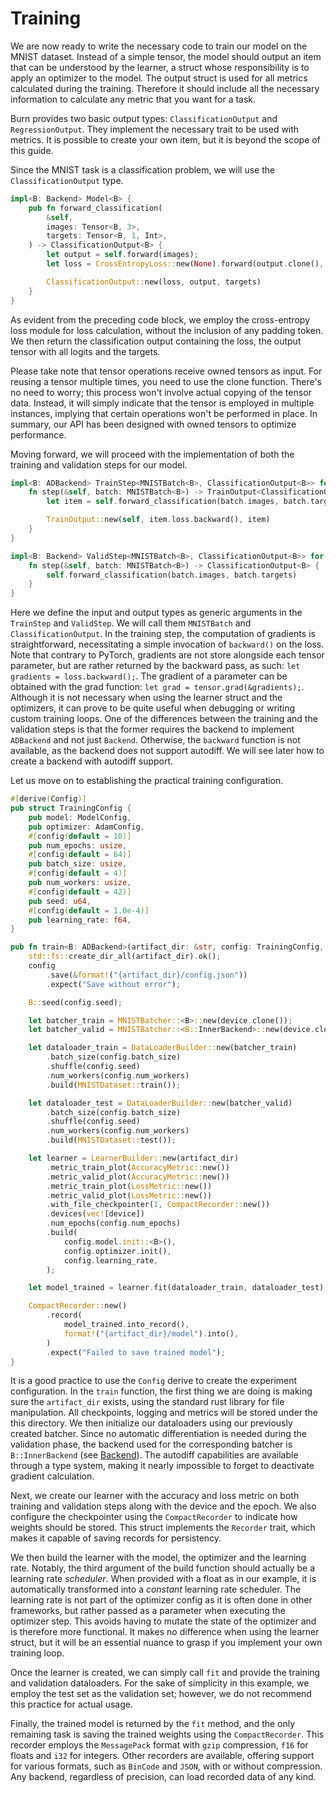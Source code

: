# Training

We are now ready to write the necessary code to train our model on the MNIST dataset.
Instead of a simple tensor, the model should output an item that can be understood by the learner, a struct whose responsibility is to apply an optimizer to the model.
The output struct is used for all metrics calculated during the training.
Therefore it should include all the necessary information to calculate any metric that you want for a task.

Burn provides two basic output types: `ClassificationOutput` and `RegressionOutput`. They implement the necessary trait to be used with metrics. It is possible to create your own item, but it is beyond the scope of this guide.

Since the MNIST task is a classification problem, we will use the `ClassificationOutput` type. 


```rust , ignore
impl<B: Backend> Model<B> {
    pub fn forward_classification(
        &self,
        images: Tensor<B, 3>,
        targets: Tensor<B, 1, Int>,
    ) -> ClassificationOutput<B> {
        let output = self.forward(images);
        let loss = CrossEntropyLoss::new(None).forward(output.clone(), targets.clone());

        ClassificationOutput::new(loss, output, targets)
    }
}
```

As evident from the preceding code block, we employ the cross-entropy loss module for loss calculation, without the inclusion of any padding token.
We then return the classification output containing the loss, the output tensor with all logits and the targets.

Please take note that tensor operations receive owned tensors as input. For reusing a tensor multiple times, you need to use the clone function. There's no need to worry; this process won't involve actual copying of the tensor data. Instead, it will simply indicate that the tensor is employed in multiple instances, implying that certain operations won't be performed in place. In summary, our API has been designed with owned tensors to optimize performance.

Moving forward, we will proceed with the implementation of both the training and validation steps for our model.

```rust , ignore
impl<B: ADBackend> TrainStep<MNISTBatch<B>, ClassificationOutput<B>> for Model<B> {
    fn step(&self, batch: MNISTBatch<B>) -> TrainOutput<ClassificationOutput<B>> {
        let item = self.forward_classification(batch.images, batch.targets);

        TrainOutput::new(self, item.loss.backward(), item)
    }
}

impl<B: Backend> ValidStep<MNISTBatch<B>, ClassificationOutput<B>> for Model<B> {
    fn step(&self, batch: MNISTBatch<B>) -> ClassificationOutput<B> {
        self.forward_classification(batch.images, batch.targets)
    }
}
```

Here we define the input and output types as generic arguments in the `TrainStep` and `ValidStep`. We will call them `MNISTBatch` and `ClassificationOutput`.
In the training step, the computation of gradients is straightforward, necessitating a simple invocation of `backward()` on the loss.
Note that contrary to PyTorch, gradients are not store alongside each tensor parameter, but are rather returned by the backward pass, as such: `let gradients = loss.backward();`.
The gradient of a parameter can be obtained with the grad function: `let grad = tensor.grad(&gradients);`. Although it is not necessary when using the learner struct and the optimizers, it can prove to be quite useful when debugging or writing custom training loops.
One of the differences between the training and the validation steps is that the former requires the backend to implement `ADBackend` and not just `Backend`.
Otherwise, the `backward` function is not available, as the backend does not support autodiff.
We will see later how to create a backend with autodiff support.

Let us move on to establishing the practical training configuration.

```rust , ignore
#[derive(Config)]
pub struct TrainingConfig {
    pub model: ModelConfig,
    pub optimizer: AdamConfig,
    #[config(default = 10)]
    pub num_epochs: usize,
    #[config(default = 64)]
    pub batch_size: usize,
    #[config(default = 4)]
    pub num_workers: usize,
    #[config(default = 42)]
    pub seed: u64,
    #[config(default = 1.0e-4)]
    pub learning_rate: f64,
}

pub fn train<B: ADBackend>(artifact_dir: &str, config: TrainingConfig, device: B::Device) {
    std::fs::create_dir_all(artifact_dir).ok();
    config
        .save(&format!("{artifact_dir}/config.json"))
        .expect("Save without error");

    B::seed(config.seed);

    let batcher_train = MNISTBatcher::<B>::new(device.clone());
    let batcher_valid = MNISTBatcher::<B::InnerBackend>::new(device.clone());

    let dataloader_train = DataLoaderBuilder::new(batcher_train)
        .batch_size(config.batch_size)
        .shuffle(config.seed)
        .num_workers(config.num_workers)
        .build(MNISTDataset::train());

    let dataloader_test = DataLoaderBuilder::new(batcher_valid)
        .batch_size(config.batch_size)
        .shuffle(config.seed)
        .num_workers(config.num_workers)
        .build(MNISTDataset::test());

    let learner = LearnerBuilder::new(artifact_dir)
        .metric_train_plot(AccuracyMetric::new())
        .metric_valid_plot(AccuracyMetric::new())
        .metric_train_plot(LossMetric::new())
        .metric_valid_plot(LossMetric::new())
        .with_file_checkpointer(1, CompactRecorder::new())
        .devices(vec![device])
        .num_epochs(config.num_epochs)
        .build(
            config.model.init::<B>(),
            config.optimizer.init(),
            config.learning_rate,
        );

    let model_trained = learner.fit(dataloader_train, dataloader_test);

    CompactRecorder::new()
        .record(
            model_trained.into_record(),
            format!("{artifact_dir}/model").into(),
        )
        .expect("Failed to save trained model");
}
```

It is a good practice to use the `Config` derive to create the experiment configuration.
In the `train` function, the first thing we are doing is making sure the `artifact_dir` exists, using the standard rust library for file manipulation.
All checkpoints, logging and metrics will be stored under the this directory.
We then initialize our dataloaders using our previously created batcher.
Since no automatic differentiation is needed during the validation phase, the backend used for the corresponding batcher is `B::InnerBackend` (see [Backend](./backend.md)).
The autodiff capabilities are available through a type system, making it nearly impossible to forget to deactivate gradient calculation.

Next, we create our learner with the accuracy and loss metric on both training and validation steps along with the device and the epoch.
We also configure the checkpointer using the `CompactRecorder` to indicate how weights should be stored.
This struct implements the `Recorder` trait, which makes it capable of saving records for persistency.

We then build the learner with the model, the optimizer and the learning rate.
Notably, the third argument of the build function should actually be a learning rate _scheduler_. When provided with a float as in our example, it is automatically transformed into a _constant_ learning rate scheduler.
The learning rate is not part of the optimizer config as it is often done in other frameworks, but rather passed as a parameter when executing the optimizer step.
This avoids having to mutate the state of the optimizer and is therefore more functional.
It makes no difference when using the learner struct, but it will be an essential nuance to grasp if you implement your own training loop. 

Once the learner is created, we can simply call `fit` and provide the training and validation dataloaders.
For the sake of simplicity in this example, we employ the test set as the validation set; however, we do not recommend this practice for actual usage.

Finally, the trained model is returned by the `fit` method, and the only remaining task is saving the trained weights using the `CompactRecorder`.
This recorder employs the `MessagePack` format with `gzip` compression, `f16` for floats and `i32` for integers. Other recorders are available, offering support for various formats, such as `BinCode` and `JSON`, with or without compression. Any backend, regardless of precision, can load recorded data of any kind.
